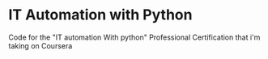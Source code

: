 # IT Automation with Python

Code for the "IT automation With python" Professional Certification that i'm taking on Coursera
